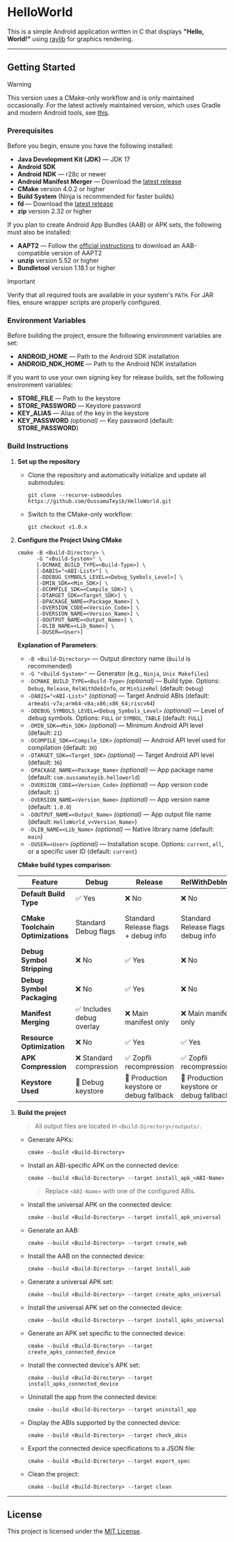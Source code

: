 # HelloWorld

This is a simple Android application written in C that displays **"Hello, World!"** using [raylib](https://github.com/raysan5/raylib) for graphics rendering.

---

## Getting Started

> [!WARNING]
> This version uses a CMake-only workflow and is only maintained occasionally. For the latest actively maintained version, which uses Gradle and modern Android tools, see [this](https://github.com/OussamaTeyib/HelloWorld).

### Prerequisites

Before you begin, ensure you have the following installed:

- **Java Development Kit (JDK)** — JDK 17
- **Android SDK**
- **Android NDK** — r28c or newer
- **Android Manifest Merger** — Download the [latest release](https://github.com/distriqt/android-manifest-merger/releases)
- **CMake** version 4.0.2 or higher
- **Build System** (Ninja is recommended for faster builds)
- **fd** — Download the [latest release](https://github.com/sharkdp/fd?tab=readme-ov-file#installation)
- **zip** version 2.32 or higher

If you plan to create Android App Bundles (AAB) or APK sets, the following must also be installed:
- **AAPT2** — Follow the [official instructions](https://developer.android.com/build/building-cmdline#download_aapt2) to download an AAB-compatible version of AAPT2
- **unzip** version 5.52 or higher
- **Bundletool** version 1.18.1 or higher

> [!IMPORTANT]
> Verify that all required tools are available in your system's `PATH`. For JAR files, ensure wrapper scripts are properly configured.

### Environment Variables

Before building the project, ensure the following environment variables are set:

- **ANDROID_HOME** — Path to the Android SDK installation
- **ANDROID_NDK_HOME** — Path to the Android NDK installation

If you want to use your own signing key for release builds, set the following environment variables:
- **STORE_FILE** — Path to the keystore
- **STORE_PASSWORD** — Keystore password
- **KEY_ALIAS** — Alias of the key in the keystore
- **KEY_PASSWORD** *(optional)* — Key password (default: **STORE_PASSWORD**)

### Build Instructions

1. **Set up the repository**

   - Clone the repository and automatically initialize and update all submodules:
     ```
     git clone --recurse-submodules https://github.com/OussamaTeyib/HelloWorld.git
     ```
   - Switch to the CMake-only workflow:
     ```
     git checkout v1.0.x
     ```

2. **Configure the Project Using CMake**

   ```
   cmake -B <Build-Directory> \
         -G "<Build-System>" \
         [-DCMAKE_BUILD_TYPE=<Build-Type>] \
         [-DABIS="<ABI-List>"] \
         [-DDEBUG_SYMBOLS_LEVEL=<Debug_Symbols_Level>] \
         [-DMIN_SDK=<Min_SDK>] \
         [-DCOMPILE_SDK=<Compile_SDK>] \
         [-DTARGET_SDK=<Target_SDK>] \
         [-DPACKAGE_NAME=<Package_Name>] \
         [-DVERSION_CODE=<Version_Code>] \
         [-DVERSION_NAME=<Version_Name>] \
         [-DOUTPUT_NAME=<Output_Name>] \
         [-DLIB_NAME=<Lib_Name>] \
         [-DUSER=<User>]
   ```

   **Explanation of Parameters**:
   - `-B <Build-Directory>` — Output directory name (`Build` is recommended)
   - `-G "<Build-System>"` — Generator (e.g., `Ninja`, `Unix Makefiles`)
   - `-DCMAKE_BUILD_TYPE=<Build-Type>` *(optional)* — Build type. Options: `Debug`, `Release`, `RelWithDebInfo`, or `MinSizeRel` (default: `Debug`)
   - `-DABIS="<ABI-List>"` *(optional)* — Target Android ABIs (default: `armeabi-v7a;arm64-v8a;x86;x86_64;riscv64`)
   - `-DDEBUG_SYMBOLS_LEVEL=<Debug_Symbols_Level>` *(optional)* — Level of debug symbols. Options: `FULL` or `SYMBOL_TABLE` (default: `FULL`)
   - `-DMIN_SDK=<Min_SDK>` *(optional)* — Minimum Android API level (default: `21`)
   - `-DCOMPILE_SDK=<Compile_SDK>` *(optional)* — Android API level used for compilation (default: `36`)
   - `-DTARGET_SDK=<Target_SDK>` *(optional)* — Target Android API level (default: `36`)
   - `-DPACKAGE_NAME=<Package_Name>` *(optional)* — App package name (default: `com.oussamateyib.helloworld`)
   - `-DVERSION_CODE=<Version_Code>` *(optional)* — App version code (default: `1`)
   - `-DVERSION_NAME=<Version_Name>` *(optional)* — App version name (default: `1.0.0`)
   - `-DOUTPUT_NAME=<Output_Name>` *(optional)* — App output file name (default: `HelloWorld_v<Version_Name>`)
   - `-DLIB_NAME=<Lib_Name>` *(optional)* — Native library name (default: `main`)
   - `-DUSER=<User>` *(optional)* — Installation scope. Options: `current`, `all`, or a specific user ID (default: `current`)

   **CMake build types comparison**:

   | Feature | Debug | Release | RelWithDebInfo | MinSizeRel |
   |---------|-------|---------|----------------|------------|
   | **Default Build Type** | ✅ Yes  | ❌ No | ❌ No | ❌ No |
   | **CMake Toolchain Optimizations** | Standard Debug flags | Standard Release flags + debug info | Standard Release flags + debug info | Size-optimized Release flags + debug info |
   | **Debug Symbol Stripping** | ❌ No | ✅ Yes | ❌ No | ✅ Yes |
   | **Debug Symbol Packaging** | ❌ No | ✅ Yes | ❌ No | ✅ Yes |
   | **Manifest Merging** | ✅ Includes debug overlay | ❌ Main manifest only | ❌ Main manifest only | ❌ Main manifest only |
   | **Resource Optimization** | ❌ No | ✅ Yes  | ✅ Yes | ✅ Yes |
   | **APK Compression** | ❌ Standard compression | ✅ Zopfli recompression | ✅ Zopfli recompression | ✅ Zopfli recompression |
   | **Keystore Used** | 🔑 Debug keystore | 🔑 Production keystore or debug fallback | 🔑 Production keystore or debug fallback | 🔑 Production keystore or debug fallback |

3. **Build the project**

   > All output files are located in `<Build-Directory>/outputs/`.

   - Generate APKs:
     ```
     cmake --build <Build-Directory>
     ```

   - Install an ABI-specific APK on the connected device:
     ```
     cmake --build <Build-Directory> --target install_apk_<ABI-Name>
     ```
     > Replace `<ABI-Name>` with one of the configured ABIs.

   - Install the universal APK on the connected device:
     ```
     cmake --build <Build-Directory> --target install_apk_universal
     ```

   - Generate an AAB:
     ```
     cmake --build <Build-Directory> --target create_aab
     ```

   - Install the AAB on the connected device:
     ```
     cmake --build <Build-Directory> --target install_aab
     ```

   - Generate a universal APK set:
     ```
     cmake --build <Build-Directory> --target create_apks_universal
     ```

   - Install the universal APK set on the connected device:
     ```
     cmake --build <Build-Directory> --target install_apks_universal
     ```

   - Generate an APK set specific to the connected device:
     ```
     cmake --build <Build-Directory> --target create_apks_connected_device
     ```

   - Install the connected device's APK set:
     ```
     cmake --build <Build-Directory> --target install_apks_connected_device
     ```

   - Uninstall the app from the connected device:
     ```
     cmake --build <Build-Directory> --target uninstall_app
     ```

   - Display the ABIs supported by the connected device:
     ```
     cmake --build <Build-Directory> --target check_abis
     ```

   - Export the connected device specifications to a JSON file:
     ```
     cmake --build <Build-Directory> --target export_spec
     ```

   - Clean the project:
     ```
     cmake --build <Build-Directory> --target clean
     ```

---

## License

This project is licensed under the [MIT License](LICENSE).